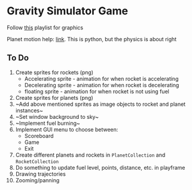 # Gravity Simulator Game

Follow [this](https://www.youtube.com/playlist?list=PL_QPQmz5C6WUF-pOQDsbsKbaBZqXj4qSq) playlist for graphics

Planet motion help: [link](https://www.youtube.com/watch?v=WTLPmUHTPqo). This is python, but the physics is about right

## To Do
1. Create sprites for rockets (png)
    * Accelerating sprite - animation for when rocket is accelerating
    * Decelerating sprite - animation for when rocket is decelerating
    * floating sprite - animation for when rocket is not using fuel
2. Create sprites for planets (png)
3. ~Add above mentioned sprites as image objects to rocket and planet instances~
4. ~Set window background to sky~
5. ~Implement fuel burning~
6. Implement GUI menu to choose between:
    * Scoreboard
    * Game
    * Exit
7. Create different planets and rockets in `PlanetCollection` and `RocketCollection`
8. Do something to update fuel level, points, distance, etc. in playframe
9. Drawing trajectories
10. Zooming/panning
